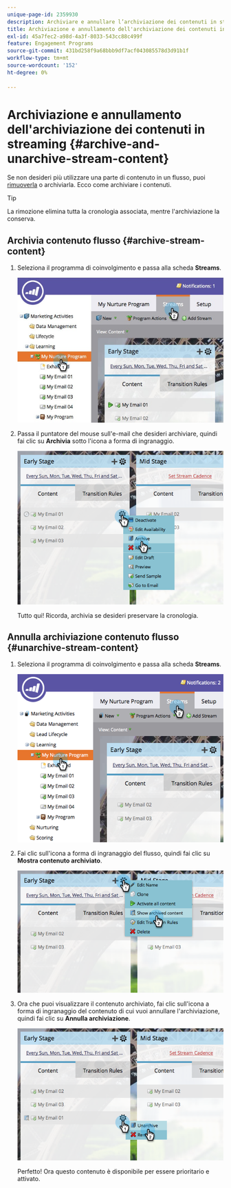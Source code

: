 ```yaml
---
unique-page-id: 2359930
description: Archiviare e annullare l’archiviazione dei contenuti in streaming - Documentazione di Marketo - Documentazione del prodotto
title: Archiviazione e annullamento dell'archiviazione dei contenuti in streaming
exl-id: 45a7fec2-a98d-4a3f-8033-543cc88c499f
feature: Engagement Programs
source-git-commit: 431bd258f9a68bbb9df7acf043085578d3d91b1f
workflow-type: tm+mt
source-wordcount: '152'
ht-degree: 0%

---
```


# Archiviazione e annullamento dell&#39;archiviazione dei contenuti in streaming {#archive-and-unarchive-stream-content}

Se non desideri più utilizzare una parte di contenuto in un flusso, puoi [rimuoverla](/help/marketo/product-docs/email-marketing/drip-nurturing/using-stream-content/remove-stream-content.md) o archiviarla. Ecco come archiviare i contenuti.

>[!TIP]
>
>La rimozione elimina tutta la cronologia associata, mentre l&#39;archiviazione la conserva.

## Archivia contenuto flusso {#archive-stream-content}

1. Seleziona il programma di coinvolgimento e passa alla scheda **Streams**.

   ![](assets/cloneasteam-4.jpg)

1. Passa il puntatore del mouse sull&#39;e-mail che desideri archiviare, quindi fai clic su **Archivia** sotto l&#39;icona a forma di ingranaggio.

   ![](assets/image2014-9-15-17-3a42-3a7.png)

   Tutto qui! Ricorda, archivia se desideri preservare la cronologia.

## Annulla archiviazione contenuto flusso {#unarchive-stream-content}

1. Seleziona il programma di coinvolgimento e passa alla scheda **Streams**.

   ![](assets/image2014-9-15-17-3a42-3a11.png)

1. Fai clic sull&#39;icona a forma di ingranaggio del flusso, quindi fai clic su **Mostra contenuto archiviato**.

   ![](assets/image2014-9-15-17-3a42-3a15.png)

1. Ora che puoi visualizzare il contenuto archiviato, fai clic sull&#39;icona a forma di ingranaggio del contenuto di cui vuoi annullare l&#39;archiviazione, quindi fai clic su **Annulla archiviazione**.

   ![](assets/image2014-9-15-17-3a42-3a24.png)

   Perfetto! Ora questo contenuto è disponibile per essere prioritario e attivato.

